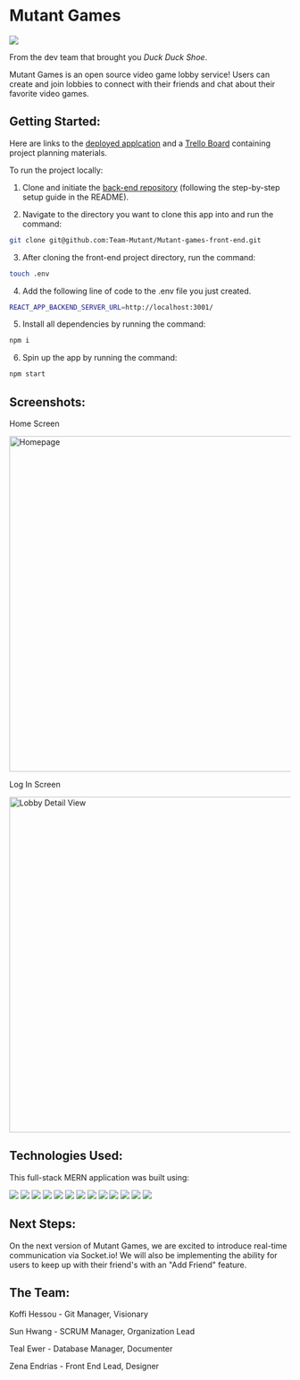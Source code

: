 # Mutant Games

<img src="./public/Mutant-Games-Logo.jpg" style="max-width: 300px"/>

From the dev team that brought you *Duck Duck Shoe*.

Mutant Games is an open source video game lobby service! Users can create and join lobbies to connect with their friends and chat about their favorite video games.

## Getting Started:

Here are links to the [deployed applcation](https://mutant-games.herokuapp.com/) and a [Trello Board](https://trello.com/b/K7ydDNPv/tmnt) containing project planning materials.

To run the project locally:

1. Clone and initiate the [back-end repository](https://github.com/Team-Mutant/Mutant-games-back-end) (following the step-by-step setup guide in the README).

2. Navigate to the directory you want to clone this app into and run the command: 

 ```bash 
 git clone git@github.com:Team-Mutant/Mutant-games-front-end.git
 ```

3. After cloning the front-end project directory, run the command: 

```bash
touch .env
```

4. Add the following line of code to the .env file you just created.

```bash
REACT_APP_BACKEND_SERVER_URL=http://localhost:3001/
```

5. Install all dependencies by running the command: 

```bash
npm i
```

6. Spin up the app by running the command: 

```bash
npm start
```
## Screenshots:

Home Screen

<img alt="Homepage" src="https://i.imgur.com/Bpcyqwr.png" width="600px" >

Log In Screen

<img alt="Lobby Detail View" src="https://i.imgur.com/zt1nUqc.png" width="600px">

## Technologies Used:

This full-stack MERN application was built using:

![](https://img.shields.io/badge/MongoDB-4EA94B?style=for-the-badge&logo=mongodb&logoColor=white)
![](https://img.shields.io/badge/Express.js-000000?style=for-the-badge&logo=express&logoColor=white)
![](https://img.shields.io/badge/React-20232A?style=for-the-badge&logo=react&logoColor=61DAFB)
![](https://img.shields.io/badge/Node.js-339933?style=for-the-badge&logo=nodedotjs&logoColor=white)
![](https://img.shields.io/badge/Heroku-430098?style=for-the-badge&logo=heroku&logoColor=white)
![](https://img.shields.io/badge/CSS3-1572B6?style=for-the-badge&logo=css3&logoColor=white)
![](https://img.shields.io/badge/JavaScript-323330?style=for-the-badge&logo=javascript&logoColor=F7DF1)
![](https://img.shields.io/badge/GitHub-100000?style=for-the-badge&logo=github&logoColor=white)
![](https://img.shields.io/badge/GIT-E44C30?style=for-the-badge&logo=git&logoColor=white)
![](https://img.shields.io/badge/Bootstrap-563D7C?style=for-the-badge&logo=bootstrap&logoColor=white)
![](https://img.shields.io/badge/Font_Awesome-339AF0?style=for-the-badge&logo=fontawesome&logoColor=white)
![](https://img.shields.io/badge/JWT-000000?style=for-the-badge&logo=JSON%20web%20tokens&logoColor=white)
![](https://img.shields.io/badge/npm-CB3837?style=for-the-badge&logo=npm&logoColor=white)

## Next Steps:

On the next version of Mutant Games, we are excited to introduce real-time communication via Socket.io!  We will also be implementing the ability for users to keep up with their friend's with an "Add Friend" feature.

## The Team:

Koffi Hessou - Git Manager, Visionary

Sun Hwang - SCRUM Manager, Organization Lead

Teal Ewer - Database Manager, Documenter

Zena Endrias - Front End Lead, Designer
